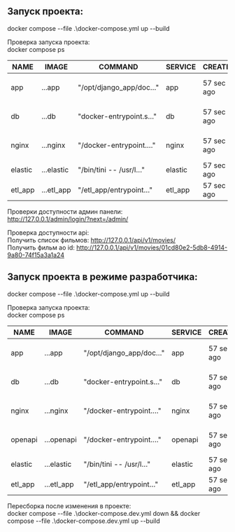 <h2>Запуск проекта:</h2>
docker compose  --file .\docker-compose.yml up --build

Проверка запуска проекта:\
docker compose ps

| NAME    | IMAGE      | COMMAND                | SERVICE | CREATED    | STATUS              | PORTS              |
|---------|------------|------------------------|---------|------------|---------------------|--------------------|
| app     | ...app     | "/opt/django_app/doc…" | app     | 57 sec ago | Up 50 sec (healthy) | 8000/tcp           |
| db      | ...db      | "docker-entrypoint.s…" | db      | 57 sec ago | Up 56 sec (healthy) | 5432/tcp           |
| nginx   | ...nginx   | "/docker-entrypoint.…" | nginx   | 57 sec ago | Up 45 sec (healthy) | 0.0.0.0:80->80/tcp |
| elastic | ...elastic | "/bin/tini -- /usr/l…" | elastic | 57 sec ago | Up 45 sec           | 9200/tcp, 9300/tcp |
| etl_app | ...etl_app | "/etl_app/entrypoint…" | etl_app | 57 sec ago | Up 45 sec           |                    |

Проверки доступности админ панели:\
http://127.0.0.1/admin/login/?next=/admin/

Проверка доступности api:\
Получить список фильмов: http://127.0.0.1/api/v1/movies/ \
Получить фильм ао id: http://127.0.0.1/api/v1/movies/01cd80e2-5db8-4914-9a80-74f15a3a1a24


<h2>Запуск проекта в режиме разработчика:</h2>
docker compose  --file .\docker-compose.yml up --build


Проверка запуска проекта:\
docker compose ps

| NAME    | IMAGE      | COMMAND                | SERVICE | CREATED    | STATUS              | PORTS                          |
|---------|------------|------------------------|---------|------------|---------------------|--------------------------------|
| app     | ...app     | "/opt/django_app/doc…" | app     | 57 sec ago | Up 50 sec (healthy) | 0.0.0.0:8000->8000/tcp         |
| db      | ...db      | "docker-entrypoint.s…" | db      | 57 sec ago | Up 56 sec (healthy) | 0.0.0.0:5432->5432/tcp         |
| nginx   | ...nginx   | "/docker-entrypoint.…" | nginx   | 57 sec ago | Up 45 sec (healthy) | 0.0.0.0:80->80/tcp             |
| openapi | ...openapi | "/docker-entrypoint.…" | openapi | 57 sec ago | Up 45 sec (healthy) | 80/tcp, 0.0.0.0:8080->8080/tcp |
| elastic | ...elastic | "/bin/tini -- /usr/l…" | elastic | 57 sec ago | Up 45 sec           | 9200/tcp, 9300/tcp             |
| etl_app | ...etl_app | "/etl_app/entrypoint…" | etl_app | 57 sec ago | Up 45 sec           |                                |

Пересборка после изменения в проекте:\
docker compose  --file .\docker-compose.dev.yml down && docker compose  --file .\docker-compose.dev.yml up --build
